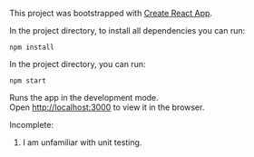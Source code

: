 This project was bootstrapped with [Create React App](https://github.com/facebook/create-react-app).


In the project directory, to install all dependencies you can run:

`npm install`

In the project directory, you can run:

`npm start`

Runs the app in the development mode.<br>
Open [http://localhost:3000](http://localhost:3000) to view it in the browser.


Incomplete:

1. I am unfamiliar with unit testing.
